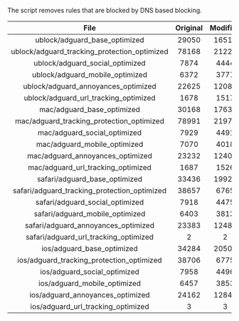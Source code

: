 The script removes rules that are blocked by DNS based blocking.


| File | Original | Modified |
|:----:|:-----:|:-----:|
| ublock/adguard_base_optimized | 29050 | 16513 |
| ublock/adguard_tracking_protection_optimized | 78168 | 21221 |
| ublock/adguard_social_optimized | 7874 | 4444 |
| ublock/adguard_mobile_optimized | 6372 | 3777 |
| ublock/adguard_annoyances_optimized | 22625 | 12083 |
| ublock/adguard_url_tracking_optimized | 1678 | 1517 |
| mac/adguard_base_optimized | 30168 | 17630 |
| mac/adguard_tracking_protection_optimized | 78991 | 21975 |
| mac/adguard_social_optimized | 7929 | 4491 |
| mac/adguard_mobile_optimized | 7070 | 4018 |
| mac/adguard_annoyances_optimized | 23232 | 12402 |
| mac/adguard_url_tracking_optimized | 1687 | 1526 |
| safari/adguard_base_optimized | 33436 | 19925 |
| safari/adguard_tracking_protection_optimized | 38657 | 6765 |
| safari/adguard_social_optimized | 7918 | 4475 |
| safari/adguard_mobile_optimized | 6403 | 3813 |
| safari/adguard_annoyances_optimized | 23383 | 12480 |
| safari/adguard_url_tracking_optimized | 2 | 2 |
| ios/adguard_base_optimized | 34284 | 20509 |
| ios/adguard_tracking_protection_optimized | 38706 | 6775 |
| ios/adguard_social_optimized | 7958 | 4496 |
| ios/adguard_mobile_optimized | 6457 | 3853 |
| ios/adguard_annoyances_optimized | 24162 | 12847 |
| ios/adguard_url_tracking_optimized | 3 | 3 |